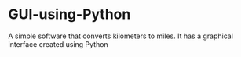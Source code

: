 # GUI-using-Python
 A simple software that converts kilometers to miles. It has a graphical interface created using Python
